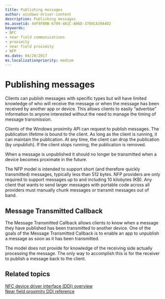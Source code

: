 ```yaml
---
title: Publishing messages
author: windows-driver-content
description: Publishing messages
ms.assetid: 44F8FB0B-6709-4A1C-886D-3788CA39A4D2
keywords:
- NFC
- near field communications
- proximity
- near field proximity
- NFP
ms.date: 04/20/2017
ms.localizationpriority: medium
---
```


# Publishing messages


Clients can publish messages with specific types but will have limited knowledge of who will receive the message or when the message has been received by another app or device. This allows clients to easily “advertise” information to anyone interested without the need to manage the timing of message transmission.

Clients of the Windows proximity API can request to publish messages. The publication lifetime is bound to the client. As long as the client is running, it can maintain the publication. At any time, the client can drop the publication (by unpublish). If the client stops running, the publication is removed.

When a message is unpublished it should no longer be transmitted when a device becomes proximate in the future.

The NFP model is intended to support short (and therefore quickly transmitted) messages, typically less than 512 bytes. NFP providers are only required to support messages up to and including 10 kilobytes (KB). Any client that wants to send larger messages with portable code across all providers must manually chunk messages or transmit messages out of band.

## Message Transmitted Callback


The Message Transmitted Callback allows clients to know when a message they have published has been transmitted to another device. One of the goals of the Message Transmitted Callback is to enable an app to unpublish a message as soon as it has been transmitted.

The model does not provide for knowledge of the receiving side actually processing the message. The only way to accomplish this is for the receiver to publish a message back to the client.

 

 
## Related topics
[NFC device driver interface (DDI) overview](https://msdn.microsoft.com/library/windows/hardware/mt715815)  
[Near field proximity DDI reference](https://msdn.microsoft.com/library/windows/hardware/jj866056)  

